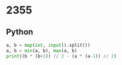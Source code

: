 # 2355

## Python

```python
a, b = map(int, input().split())
a, b = min(a, b), max(a, b)
print((b * (b+1)) // 2 - (a * (a-1)) // 2)
```
